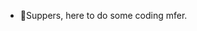 - 👋Suppers, here to do some coding mfer.

<!---
Nobanksallowed/Nobanksallowed is a ✨ special ✨ repository because its `README.md` (this file) appears on your GitHub profile.
You can click the Preview link to take a look at your changes.
--->
